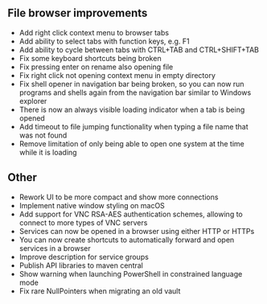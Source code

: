## File browser improvements

- Add right click context menu to browser tabs
- Add ability to select tabs with function keys, e.g. F1
- Add ability to cycle between tabs with CTRL+TAB and CTRL+SHIFT+TAB
- Fix some keyboard shortcuts being broken
- Fix pressing enter on rename also opening file
- Fix right click not opening context menu in empty directory
- Fix shell opener in navigation bar being broken, so you can now run programs and shells again from the navigation bar similar to Windows explorer
- There is now an always visible loading indicator when a tab is being opened
- Add timeout to file jumping functionality when typing a file name that was not found
- Remove limitation of only being able to open one system at the time while it is loading

## Other

- Rework UI to be more compact and show more connections
- Implement native window styling on macOS
- Add support for VNC RSA-AES authentication schemes, allowing to connect to more types of VNC servers
- Services can now be opened in a browser using either HTTP or HTTPs
- You can now create shortcuts to automatically forward and open services in a browser
- Improve description for service groups
- Publish API libraries to maven central
- Show warning when launching PowerShell in constrained language mode
- Fix rare NullPointers when migrating an old vault
